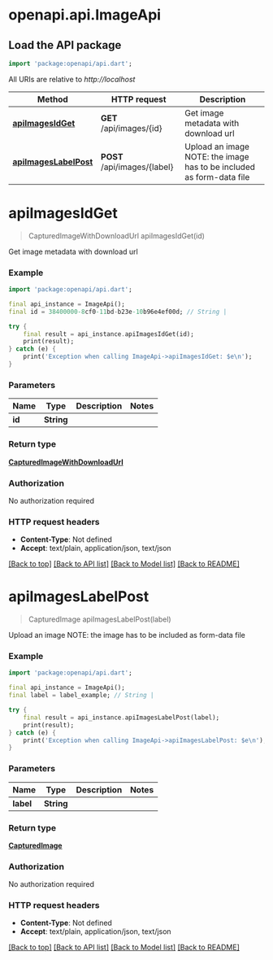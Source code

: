 # openapi.api.ImageApi

## Load the API package
```dart
import 'package:openapi/api.dart';
```

All URIs are relative to *http://localhost*

Method | HTTP request | Description
------------- | ------------- | -------------
[**apiImagesIdGet**](ImageApi.md#apiimagesidget) | **GET** /api/images/{id} | Get image metadata with download url
[**apiImagesLabelPost**](ImageApi.md#apiimageslabelpost) | **POST** /api/images/{label} | Upload an image  NOTE: the image has to be included as form-data file


# **apiImagesIdGet**
> CapturedImageWithDownloadUrl apiImagesIdGet(id)

Get image metadata with download url

### Example
```dart
import 'package:openapi/api.dart';

final api_instance = ImageApi();
final id = 38400000-8cf0-11bd-b23e-10b96e4ef00d; // String | 

try {
    final result = api_instance.apiImagesIdGet(id);
    print(result);
} catch (e) {
    print('Exception when calling ImageApi->apiImagesIdGet: $e\n');
}
```

### Parameters

Name | Type | Description  | Notes
------------- | ------------- | ------------- | -------------
 **id** | **String**|  | 

### Return type

[**CapturedImageWithDownloadUrl**](CapturedImageWithDownloadUrl.md)

### Authorization

No authorization required

### HTTP request headers

 - **Content-Type**: Not defined
 - **Accept**: text/plain, application/json, text/json

[[Back to top]](#) [[Back to API list]](../README.md#documentation-for-api-endpoints) [[Back to Model list]](../README.md#documentation-for-models) [[Back to README]](../README.md)

# **apiImagesLabelPost**
> CapturedImage apiImagesLabelPost(label)

Upload an image  NOTE: the image has to be included as form-data file

### Example
```dart
import 'package:openapi/api.dart';

final api_instance = ImageApi();
final label = label_example; // String | 

try {
    final result = api_instance.apiImagesLabelPost(label);
    print(result);
} catch (e) {
    print('Exception when calling ImageApi->apiImagesLabelPost: $e\n');
}
```

### Parameters

Name | Type | Description  | Notes
------------- | ------------- | ------------- | -------------
 **label** | **String**|  | 

### Return type

[**CapturedImage**](CapturedImage.md)

### Authorization

No authorization required

### HTTP request headers

 - **Content-Type**: Not defined
 - **Accept**: text/plain, application/json, text/json

[[Back to top]](#) [[Back to API list]](../README.md#documentation-for-api-endpoints) [[Back to Model list]](../README.md#documentation-for-models) [[Back to README]](../README.md)

